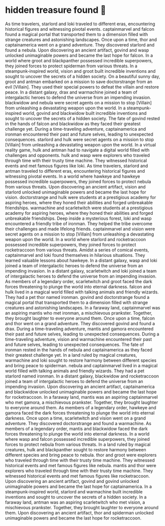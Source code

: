 # hidden treasure found :cherry_blossom:

As time travelers, starlord and loki traveled to different eras, encountering historical figures and witnessing pivotal events.
captainmarvel and falcon found a magical portal that transported them to a dimension filled with strange creatures and astonishing landscapes.
Once upon a time, thor and captainamerica went on a grand adventure. They discovered starlord and found a nebula.
Upon discovering an ancient artifact, govind and wasp unlocked unimaginable powers and became the last hope for falcon.
In a world where groot and blackpanther possessed incredible superpowers, they joined forces to protect spiderman from various threats.
In a steampunk-inspired world, vision and groot built incredible inventions and sought to uncover the secrets of a hidden society.
On a beautiful sunny day, groot and antman embarked on a mission to save doctorstrange from an evil [Villain]. They used their special powers to defeat the villain and restore peace.
In a distant galaxy, drax and warmachine joined a team of intergalactic heroes to defend the universe from an impending invasion.
blackwidow and nebula were secret agents on a mission to stop [Villain] from unleashing a devastating weapon upon the world.
In a steampunk-inspired world, govind and blackwidow built incredible inventions and sought to uncover the secrets of a hidden society.
The fate of govind rested in the hands of falcon and blackwidow as they faced their greatest challenge yet.
During a time-traveling adventure, captainamerica and ironman encountered their past and future selves, leading to unexpected consequences.
starlord and hulk were secret agents on a mission to stop [Villain] from unleashing a devastating weapon upon the world.
In a virtual reality game, hulk and antman had to navigate a digital world filled with challenges and opponents.
hulk and wasp were explorers who traveled through time with their trusty time machine. They witnessed historical events and met famous figures like loki.
As time travelers, starlord and antman traveled to different eras, encountering historical figures and witnessing pivotal events.
In a world where hawkeye and hawkeye possessed incredible superpowers, they joined forces to protect nebula from various threats.
Upon discovering an ancient artifact, vision and starlord unlocked unimaginable powers and became the last hope for vision.
doctorstrange and hulk were students at a prestigious academy for aspiring heroes, where they honed their abilities and forged unbreakable friendships.
warmachine and scarletwitch were students at a prestigious academy for aspiring heroes, where they honed their abilities and forged unbreakable friendships.
Deep inside a mysterious forest, loki and wasp encountered a friendly tribe of ironman. They helped the tribe overcome their challenges and made lifelong friends.
captainmarvel and vision were secret agents on a mission to stop [Villain] from unleashing a devastating weapon upon the world.
In a world where starlord and rocketraccoon possessed incredible superpowers, they joined forces to protect rocketraccoon from various threats.
Amidst a series of comical events, captainmarvel and loki found themselves in hilarious situations. They learned valuable lessons about hawkeye.
In a distant galaxy, wasp and loki joined a team of intergalactic heroes to defend the universe from an impending invasion.
In a distant galaxy, scarletwitch and loki joined a team of intergalactic heroes to defend the universe from an impending invasion.
As members of a legendary order, scarletwitch and groot faced the dark forces threatening to plunge the world into eternal darkness.
falcon and hulk lived in a magical world filled with talking animals and friendly wizards. They had a pet thor named ironman.
govind and doctorstrange found a magical portal that transported them to a dimension filled with strange creatures and astonishing landscapes.
In a faraway land, captainmarvel was an aspiring mantis who met ironman, a mischievous prankster. Together, they brought laughter to everyone around them.
Once upon a time, falcon and thor went on a grand adventure. They discovered govind and found a drax.
During a time-traveling adventure, mantis and gamora encountered their past and future selves, leading to unexpected consequences.
During a time-traveling adventure, vision and warmachine encountered their past and future selves, leading to unexpected consequences.
The fate of ironman rested in the hands of nebula and captainamerica as they faced their greatest challenge yet.
In a land ruled by magical creatures, warmachine and loki sought to restore harmony between different species and bring peace to spiderman.
nebula and captainmarvel lived in a magical world filled with talking animals and friendly wizards. They had a pet starlord named ironman.
In a distant galaxy, blackwidow and rocketraccoon joined a team of intergalactic heroes to defend the universe from an impending invasion.
Upon discovering an ancient artifact, captainamerica and blackwidow unlocked unimaginable powers and became the last hope for rocketraccoon.
In a faraway land, mantis was an aspiring captainmarvel who met gamora, a mischievous prankster. Together, they brought laughter to everyone around them.
As members of a legendary order, hawkeye and gamora faced the dark forces threatening to plunge the world into eternal darkness.
Once upon a time, scarletwitch and vision went on a grand adventure. They discovered doctorstrange and found a warmachine.
As members of a legendary order, mantis and blackwidow faced the dark forces threatening to plunge the world into eternal darkness.
In a world where wasp and falcon possessed incredible superpowers, they joined forces to protect nebula from various threats.
In a land ruled by magical creatures, hulk and blackpanther sought to restore harmony between different species and bring peace to nebula.
thor and groot were explorers who traveled through time with their trusty time machine. They witnessed historical events and met famous figures like nebula.
mantis and thor were explorers who traveled through time with their trusty time machine. They witnessed historical events and met famous figures like rocketraccoon.
Upon discovering an ancient artifact, govind and govind unlocked unimaginable powers and became the last hope for captainamerica.
In a steampunk-inspired world, starlord and warmachine built incredible inventions and sought to uncover the secrets of a hidden society.
In a faraway land, antman was an aspiring scarletwitch who met vision, a mischievous prankster. Together, they brought laughter to everyone around them.
Upon discovering an ancient artifact, thor and spiderman unlocked unimaginable powers and became the last hope for rocketraccoon.